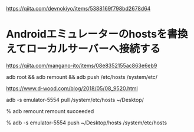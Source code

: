 https://qiita.com/devnokiyo/items/5388169f798bd2678d64
# Androidエミュレーターのhostsを書換えてローカルサーバーへ接続する


https://qiita.com/mangano-ito/items/08e8352155ac863e6eb9

adb root && adb remount && adb push /etc/hosts /system/etc/

https://www.d-wood.com/blog/2018/05/08_9520.html

adb -s emulator-5554 pull /system/etc/hosts ~/Desktop/

% adb remount
remount succeeded

% adb -s emulator-5554 push ~/Desktop/hosts /system/etc/hosts
